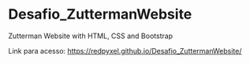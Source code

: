 # Desafio_ZuttermanWebsite
Zutterman Website with HTML, CSS and Bootstrap

Link para acesso: https://redpyxel.github.io/Desafio_ZuttermanWebsite/
